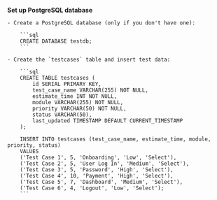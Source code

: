 **Set up PostgreSQL database**

    - Create a PostgreSQL database (only if you don't have one):

        ```sql
        CREATE DATABASE testdb;
        ```

    - Create the `testcases` table and insert test data:

        ```sql
        CREATE TABLE testcases (
            id SERIAL PRIMARY KEY,
            test_case_name VARCHAR(255) NOT NULL,
            estimate_time INT NOT NULL,
            module VARCHAR(255) NOT NULL,
            priority VARCHAR(50) NOT NULL,
            status VARCHAR(50),
            last_updated TIMESTAMP DEFAULT CURRENT_TIMESTAMP
        );

        INSERT INTO testcases (test_case_name, estimate_time, module, priority, status)
        VALUES
        ('Test Case 1', 5, 'Onboarding', 'Low', 'Select'),
        ('Test Case 2', 5, 'User Log In', 'Medium', 'Select'),
        ('Test Case 3', 5, 'Password', 'High', 'Select'),
        ('Test Case 4', 10, 'Payment', 'High', 'Select'),
        ('Test Case 5', 7, 'Dashboard', 'Medium', 'Select'),
        ('Test Case 6', 4, 'Logout', 'Low', 'Select');
        ```
